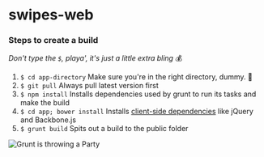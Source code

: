 swipes-web
==========

### Steps to create a build
*Don't type the `$`, playa', it's just a little extra bling* :moneybag:

1. `$ cd app-directory` Make sure you're in the right directory, dummy. :dancer: 
2. `$ git pull` Always pull latest version first
3. `$ npm install` Installs dependencies used by grunt to run its tasks and make the build
4. `$ cd app; bower install` Installs [client-side dependencies](https://pbs.twimg.com/media/BcEPdbqCIAAd3b9.png) like jQuery and Backbone.js
5. `$ grunt build` Spits out a build to the public folder

![Grunt is throwing a Party](https://pbs.twimg.com/media/BcEPdbqCIAAd3b9.png)
